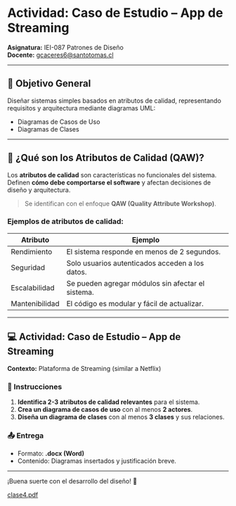 # Actividad: Caso de Estudio – App de Streaming

**Asignatura:** IEI-087 Patrones de Diseño  
**Docente:** gcaceres6@santotomas.cl

---

## 🎯 Objetivo General

Diseñar sistemas simples basados en atributos de calidad, representando requisitos y arquitectura mediante diagramas UML:

- Diagramas de Casos de Uso  
- Diagramas de Clases

---

## 🧩 ¿Qué son los Atributos de Calidad (QAW)?

Los **atributos de calidad** son características no funcionales del sistema.  
Definen **cómo debe comportarse el software** y afectan decisiones de diseño y arquitectura.

> Se identifican con el enfoque **QAW (Quality Attribute Workshop)**.

### Ejemplos de atributos de calidad:

| Atributo       | Ejemplo                                                     |
|----------------|-------------------------------------------------------------|
| Rendimiento    | El sistema responde en menos de 2 segundos.                 |
| Seguridad      | Solo usuarios autenticados acceden a los datos.            |
| Escalabilidad  | Se pueden agregar módulos sin afectar el sistema.          |
| Mantenibilidad | El código es modular y fácil de actualizar.                |

---

## 💻 Actividad: Caso de Estudio – App de Streaming

**Contexto:** Plataforma de Streaming (similar a Netflix)

### 📝 Instrucciones

1. **Identifica 2-3 atributos de calidad relevantes** para el sistema.
2. **Crea un diagrama de casos de uso** con al menos **2 actores**.
3. **Diseña un diagrama de clases** con al menos **3 clases** y sus relaciones.

### 📤 Entrega

- Formato: **.docx (Word)**
- Contenido: Diagramas insertados y justificación breve.

---

¡Buena suerte con el desarrollo del diseño! 🚀



[clase4.pdf](https://github.com/user-attachments/files/19609029/clase4.pdf)
